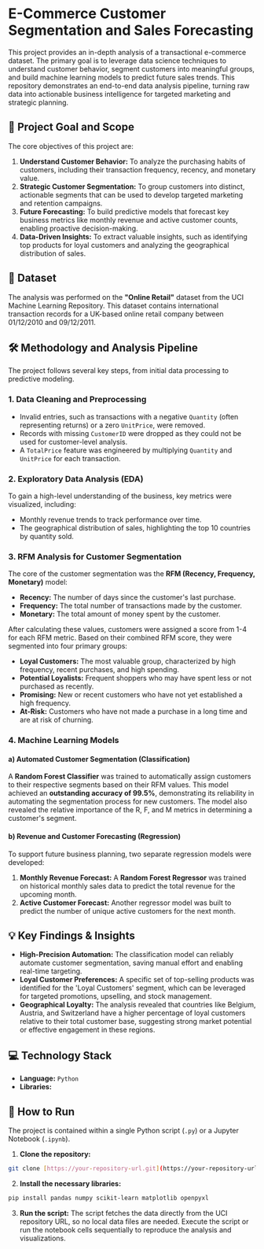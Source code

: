 # E-Commerce Customer Segmentation and Sales Forecasting

This project provides an in-depth analysis of a transactional e-commerce dataset. The primary goal is to leverage data science techniques to understand customer behavior, segment customers into meaningful groups, and build machine learning models to predict future sales trends. This repository demonstrates an end-to-end data analysis pipeline, turning raw data into actionable business intelligence for targeted marketing and strategic planning.

## 📂 Project Goal and Scope

The core objectives of this project are:
1.  **Understand Customer Behavior:** To analyze the purchasing habits of customers, including their transaction frequency, recency, and monetary value.
2.  **Strategic Customer Segmentation:** To group customers into distinct, actionable segments that can be used to develop targeted marketing and retention campaigns.
3.  **Future Forecasting:** To build predictive models that forecast key business metrics like monthly revenue and active customer counts, enabling proactive decision-making.
4.  **Data-Driven Insights:** To extract valuable insights, such as identifying top products for loyal customers and analyzing the geographical distribution of sales.

## 💾 Dataset

The analysis was performed on the **"Online Retail"** dataset from the UCI Machine Learning Repository. This dataset contains international transaction records for a UK-based online retail company between 01/12/2010 and 09/12/2011.

## 🛠️ Methodology and Analysis Pipeline

The project follows several key steps, from initial data processing to predictive modeling.

### 1. Data Cleaning and Preprocessing
* Invalid entries, such as transactions with a negative `Quantity` (often representing returns) or a zero `UnitPrice`, were removed.
* Records with missing `CustomerID` were dropped as they could not be used for customer-level analysis.
* A `TotalPrice` feature was engineered by multiplying `Quantity` and `UnitPrice` for each transaction.

### 2. Exploratory Data Analysis (EDA)
To gain a high-level understanding of the business, key metrics were visualized, including:
* Monthly revenue trends to track performance over time.
* The geographical distribution of sales, highlighting the top 10 countries by quantity sold.

### 3. RFM Analysis for Customer Segmentation
The core of the customer segmentation was the **RFM (Recency, Frequency, Monetary)** model:
* **Recency:** The number of days since the customer's last purchase.
* **Frequency:** The total number of transactions made by the customer.
* **Monetary:** The total amount of money spent by the customer.

After calculating these values, customers were assigned a score from 1-4 for each RFM metric. Based on their combined RFM score, they were segmented into four primary groups:
* **Loyal Customers:** The most valuable group, characterized by high frequency, recent purchases, and high spending.
* **Potential Loyalists:** Frequent shoppers who may have spent less or not purchased as recently.
* **Promising:** New or recent customers who have not yet established a high frequency.
* **At-Risk:** Customers who have not made a purchase in a long time and are at risk of churning.

### 4. Machine Learning Models

#### a) Automated Customer Segmentation (Classification)
A **Random Forest Classifier** was trained to automatically assign customers to their respective segments based on their RFM values. This model achieved an **outstanding accuracy of 99.5%**, demonstrating its reliability in automating the segmentation process for new customers. The model also revealed the relative importance of the R, F, and M metrics in determining a customer's segment.

#### b) Revenue and Customer Forecasting (Regression)
To support future business planning, two separate regression models were developed:
1.  **Monthly Revenue Forecast:** A **Random Forest Regressor** was trained on historical monthly sales data to predict the total revenue for the upcoming month.
2.  **Active Customer Forecast:** Another regressor model was built to predict the number of unique active customers for the next month.

## 💡 Key Findings & Insights
* **High-Precision Automation:** The classification model can reliably automate customer segmentation, saving manual effort and enabling real-time targeting.
* **Loyal Customer Preferences:** A specific set of top-selling products was identified for the 'Loyal Customers' segment, which can be leveraged for targeted promotions, upselling, and stock management.
* **Geographical Loyalty:** The analysis revealed that countries like Belgium, Austria, and Switzerland have a higher percentage of loyal customers relative to their total customer base, suggesting strong market potential or effective engagement in these regions.

## 💻 Technology Stack
* **Language:** `Python`
* **Libraries:**


## 🚀 How to Run
The project is contained within a single Python script (`.py`) or a Jupyter Notebook (`.ipynb`).

1.  **Clone the repository:**
  ```bash
  git clone [https://your-repository-url.git](https://your-repository-url.git)
  ```
2.  **Install the necessary libraries:**
  ```bash
  pip install pandas numpy scikit-learn matplotlib openpyxl
  ```
3.  **Run the script:** The script fetches the data directly from the UCI repository URL, so no local data files are needed. Execute the script or run the notebook cells sequentially to reproduce the analysis and visualizations.

